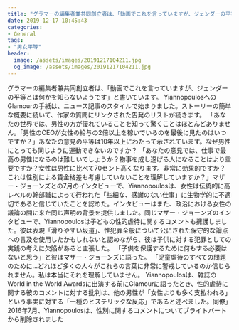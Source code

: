 ```yaml
---
title: "グラマーの編集者兼共同創立者は、「動画でこれを言っていますが、ジェンダーの平等とは何かを知らないようです」と書いています。"
date: 2019-12-17 10:45:43
categories:
- General
tags:
- "男女平等"
header:
  image: /assets/images/20191217104211.jpg
  og_image: /assets/images/20191217104211.jpg
---
```


グラマーの編集者兼共同創立者は、「動画でこれを言っていますが、ジェンダーの平等とは何かを知らないようです」と書いています。 YiannopoulosへのGlamourの手紙は、ニュース記事のスタイルで始まりました。ストーリーの簡単な概要に続いて、作家の質問にリンクされた告発のリストが続きます。 「あなたの世界では、男性の方が優れていることを知って驚くことはほとんどありません。「男性のCEOが女性の給与の2倍以上を稼いでいるのを最後に見たのはいつですか？」あなたの意見の平等は10年以上にわたって示されています。なぜ男性にとっても同じように運動できないのですか？ 「あなたの意見では、仕事で最高の男性になるのは難しいでしょうか？物事を成し遂げる人になることはより重要ですか？女性は男性に比べて70セント高くなります。非常に効果的ですか？これは性別による賃金格差も考慮していないことを理解していますか？」マザー・ジョーンズとの7月のインタビューで、Yiannopoulosは、女性は伝統的に高レベルの幹部職によって行われた「些細な、感謝のない仕事」に生物学的に不適切であると信じていたことを認めた。インタビューはまた、政治における女性の議論の間に来た同じ声明の背景を提供しました。同じマザー・ジョーンズのインタビューで、Yiannopoulosは子どもの性的虐待に関するコメントも擁護しました。彼は表現「滑りやすい坂道」、性犯罪全般について公にされた保守的な論点への言及を使用したかもしれないと認めながら、彼は子供に対する犯罪としての実践の考えに欠陥があると主張した。 「子供を保護するために何もする必要はないと思う」と彼はマザー・ジョーンズに語った。 「児童虐待のすべての問題のために...どれほど多くの人々がこれらの言葉に非常に警戒しているのか信じられません。私は本当にそれを理解していません。 Yiannopoulosは、雑誌のWorld in the World Awardsに出演する前にGlamourに語ったとき、性的虐待に関する彼のコメントに対する批判は、他の男性が「女性よりも多く支払われる」という事実に対する「一種のヒステリックな反応」であると述べました。同僚」 2016年7月、Yiannopoulosは、性別に関するコメントについてブライトバートから削除されました
